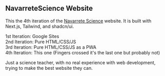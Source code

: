 
## NavarreteScience Website

This the 4th iteration of the [Navarrete Science](navarretescience.com) website. It is built with Next.js, Tailwind, and shadcn/ui.  

1st Iteration: Google Sites  
2nd Iteration: Pure HTML/CSS/JS  
3rd Iteration: Pure HTML/CSS/JS as a PWA  
4th Iteration: This one (Fingers crossed it's the last one but probably not)  

Just a science teacher, with no real experience with web development, trying to make the best website they can.

